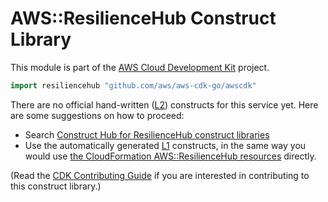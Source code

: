 # AWS::ResilienceHub Construct Library

This module is part of the [AWS Cloud Development Kit](https://github.com/aws/aws-cdk) project.

```go
import resiliencehub "github.com/aws/aws-cdk-go/awscdk"
```

<!--BEGIN CFNONLY DISCLAIMER-->

There are no official hand-written ([L2](https://docs.aws.amazon.com/cdk/latest/guide/constructs.html#constructs_lib)) constructs for this service yet. Here are some suggestions on how to proceed:

* Search [Construct Hub for ResilienceHub construct libraries](https://constructs.dev/search?q=resiliencehub)
* Use the automatically generated [L1](https://docs.aws.amazon.com/cdk/latest/guide/constructs.html#constructs_l1_using) constructs, in the same way you would use [the CloudFormation AWS::ResilienceHub resources](https://docs.aws.amazon.com/AWSCloudFormation/latest/UserGuide/AWS_ResilienceHub.html) directly.

(Read the [CDK Contributing Guide](https://github.com/aws/aws-cdk/blob/master/CONTRIBUTING.md) if you are interested in contributing to this construct library.)

<!--END CFNONLY DISCLAIMER-->
